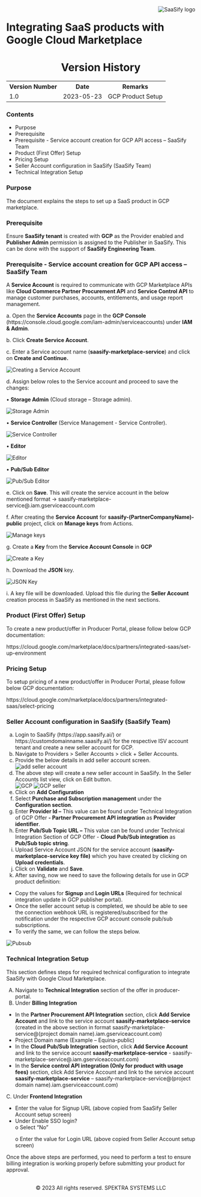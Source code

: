 <img alt="SaaSify logo" align="right" src=https://github.com/SaaSifyAdmin/GCP-Productsetup/assets/134104684/66359833-8d0d-4d97-8382-ad5598a5de13>

# Integrating SaaS products with Google Cloud Marketplace
<h1 align="center">Version History</h1>

<table style="width:100%" align="center">
    <tr>
    <th>Version Number</th>
    <th>Date</th>
    <th>Remarks</th>
  </tr
  <tr>
    <td>1.0</td>
    <td>2023-05-23</td>
    <td>GCP Product Setup</td>
  </tr>
</table>

### Contents
- Purpose 
- Prerequisite
- Prerequisite - Service account creation for GCP API access – SaaSify Team
- Product (First Offer) Setup
- Pricing Setup
- Seller Account configuration in SaaSify (SaaSify Team)
- Technical Integration Setup

### Purpose
The document explains the steps to set up a SaaS product in GCP marketplace.

### Prerequisite
Ensure <b>SaaSify tenant</b> is created with <b>GCP</b> as the Provider enabled and <b>Publisher Admin</b> permission is assigned to the Publisher in SaaSify. This can be done with the support of <b>SaaSify Engineering Team</b>.

### Prerequisite - Service account creation for GCP API access – SaaSify Team
A <b>Service Account</b> is required to communicate with GCP Marketplace APIs like <b>Cloud Commerce Partner Procurement API</b> and <b>Service Control API</b> to manage customer purchases, accounts, entitlements, and usage report management.
<p>a. Open the <b>Service Accounts</b> page in the <b> GCP Console</b> (https://console.cloud.google.com/iam-admin/serviceaccounts) under <b>IAM & Admin</b>.</p>
<p>b. Click <b>Create Service Account</b>.</p>
<p>c.	Enter a Service account name (<b>saasify-marketplace-service</b>) and click on <b>Create and Continue.</b></p>
<img alt="Creating a Service Account" src=https://github.com/SaaSifyAdmin/GCP-Productsetup/assets/134104684/a4439fd1-0d67-4063-a981-4d1a03811e03>
<p>d. Assign below roles to the Service account and proceed to save the changes:
  <p>• <b>Storage Admin</b> (Cloud storage – Storage admin).</p>
<img alt="Storage Admin" src=https://github.com/SaaSifyAdmin/GCP-Productsetup/assets/134104684/bac0bb18-6014-4f0e-a0f8-347ff06c8534>
<br>
 <p>• <b>Service Controller</b> (Service Management - Service Controller).</p>
 <img alt="Service Controller" src=https://github.com/SaaSifyAdmin/GCP-Productsetup/assets/134104684/a5cbac2a-9468-4a04-aaa8-377284dfae67>
 <br>
<p>• <b>Editor</b> </p>
 <img alt="Editor" src=https://github.com/SaaSifyAdmin/GCP-Productsetup/assets/134104684/f5d474d8-d0fe-463e-965e-d3559f7ef11a>
 <br>
<p>• <b>Pub/Sub Editor</b></p>
<img alt="Pub/Sub Editor" src=https://github.com/SaaSifyAdmin/GCP-Productsetup/assets/134104684/feb53efc-2b90-484c-9308-cd34318ed0ec>
<br>
<p>e.	Click on <b>Save</b>. This will create the service account in the below mentioned format -> saasify-marketplace-service@<project domain name>.iam.gserviceaccount.com</p>
<p>f. After creating the <b>Service Account</b> for <b>saasify-(PartnerCompanyName)-public</b> project, click on <b>Manage keys</b> from Actions.</p>
  <img alt="Manage keys" src=https://github.com/SaaSifyAdmin/GCP-Productsetup/assets/134104684/1adc4210-ab35-445b-9ed0-c19c5c5701f9>
  <br>
<p>g. Create a <b>Key</b> from the <b>Service Account Console</b> in <b>GCP</b></p>
<img alt="Create a Key" src=https://github.com/SaaSifyAdmin/GCP-Productsetup/assets/134104684/ae92d7d8-aa65-4411-aac5-ae05c8c6b187>
<br>
<p>h. Download the <b>JSON</b> key.</p>
<img alt="JSON Key" src=https://github.com/SaaSifyAdmin/GCP-Productsetup/assets/134104684/46e6dbe0-0352-448c-8118-12b57ab80abc>
<br>
<p>i.	A key file will be downloaded. Upload this file during the <b>Seller Account</b> creation process in SaaSify as mentioned in the next sections.</p>

### Product (First Offer) Setup
To create a new product/offer in Producer Portal, please follow below GCP documentation:
<p> https://cloud.google.com/marketplace/docs/partners/integrated-saas/set-up-environment </p> 

### Pricing Setup
To setup pricing of a new product/offer in Producer Portal, please follow below GCP documentation:
<p> https://cloud.google.com/marketplace/docs/partners/integrated-saas/select-pricing </p>

### Seller Account configuration in SaaSify (SaaSify Team)
<ol type="a">
  <li>Login to SaaSify (https://app.saasify.ai/) or https://customdomainname.saasify.ai/) for the respective ISV account tenant and create a new seller account for GCP.</li>
  <li>Navigate to Providers > Seller Accounts > click + Seller Accounts.</li>
  <li>Provide the below details in add seller account screen.</li> 
  <img alt="add seller account" src=https://github.com/SaaSifyAdmin/GCP-Productsetup/assets/134104684/13fb5f8f-e659-4826-896f-0294c740449d>
  <li>The above step will create a new seller account in SaaSify. In the Seller Accounts list view, click on Edit button.</li>
  <img alt="GCP" src=https://github.com/SaaSifyAdmin/GCP-Productsetup/assets/134104684/12ba1e99-3610-44fd-9245-f9b705a39edb>
  <img alt="GCP seller" src=https://github.com/SaaSifyAdmin/GCP-Productsetup/assets/134104684/de88b105-52bf-4ec9-94d9-25e11a79a787>
  <br>
  <li>Click on <b>Add Configuration</b></li>
  <li>Select <b>Purchase and Subscription management</b> under the <b>Configuration section</b>.</li>
  <li>Enter <b>Provider Id –</b> This value can be found under Technical Integration of GCP Offer <b>- Partner Procurement API integration</b> as <b>Provider identifier</b>.</li>
  <li>Enter <b>Pub/Sub Topic URL –</b> This value can be found under Technical Integration Section of GCP Offer - <b>Cloud Pub/Sub integration</b> as <b>Pub/Sub topic string</b>.</li>
  <li>Upload Service Account JSON for the service account (<b>saasify-marketplace-service key file)</b> which you have created by clicking on <b>Upload credentials</b>.</li>
  <li>Click on <b>Validate</b> and <b>Save</b>.</li> 
  <li>After saving, now we need to save the following details for use in GCP product definition:</li>
  </ol>
<ul>
  <li>Copy the values for <b>Signup</b> and <b>Login URLs</b> (Required for technical integration update in GCP publisher portal).</li>
  <li>Once the seller account setup is completed, we should be able to see the connection webhook URL is registered/subscribed for the notification under the respective GCP account console pub/sub subscriptions.</li>
  <li>To verify the same, we can follow the steps below.</li>
</ul>
<img alt="Pubsub" src=https://github.com/SaaSifyAdmin/GCP-Productsetup/assets/134104684/97521a2d-04fa-4507-b6d0-c53e8fd78f54>


### Technical Integration Setup
This section defines steps for required technical configuration to integrate SaaSify with Google Cloud Marketplace. 
<ol type="A">
  <li>Navigate to <b>Technical Integration</b> section of the offer in producer-portal.</li> 
  <li>Under <b>Billing Integration</b></li> 
  </ol>
  <ul type="i">
    <li>In the <b>Partner Procurement API Integration</b> section, click <b>Add Service Account</b> and link to the service account <b>saasify-marketplace-service</b> (created in the above section in format saasify-marketplace-service@(project domain name).iam.gserviceaccount.com)</li>
    <li>Project Domain name (Example – Equina-public)</li>
  <li>In the <b>Cloud Pub/Sub Integration</b> section, click <b>Add Service Account</b> and link to the service account <b>saasify-marketplace-service</b> - saasify-marketplace-service@<project domain name>.iam.gserviceaccount.com)</li>
    <li>In the <b>Service control API integration (Only for product with usage fees)</b> section, click </b>Add Service Account</b> and link to the service account <b>saasify-marketplace-service</b> – saasify-marketplace-service@(project domain name).iam.gserviceaccount.com)</li>
  </ul>
    <p>C. Under <b>Frontend Integration</b></p>
<ul type="i">
    <li>Enter the value for Signup URL (above copied from SaaSify Seller Account setup screen)</li> 
    <li>Under Enable SSO login?</li> 
o	Select “No”
  <p>o	Enter the value for Login URL (above copied from Seller Account setup screen)</p> 
</ul>
Once the above steps are performed, you need to perform a test to ensure billing integration is working properly before submitting your product for approval.
<br>
<br>
<p align="center"> © 2023 All rights reserved. SPEKTRA SYSTEMS LLC </p>




